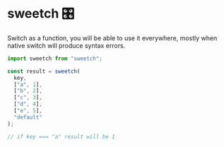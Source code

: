 # sweetch 🎛

Switch as a function, you will be able to use it everywhere, mostly when native switch will produce syntax errors.

```js
import sweetch from "sweetch";

const result = sweetch(
  key,
  ["a", 1],
  ["b", 2],
  ["c", 3],
  ["d", 4],
  ["e", 5],
  "default"
);

// if key === "a" result will be 1
```
